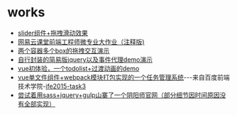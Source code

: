 # works

<ul>
<li><a href="https://reson-a.github.io/works/Slider/slider.html">slider组件+拖拽滑动效果</a></li>
<li><a href="https://reson-a.github.io/works/NetEaseFinalTask/index.html">网易云课堂前端工程师微专业大作业（注释版)</a></li>
<li><a href="https://reson-a.github.io/works/BaiduWebTask/drag-demo/drag-demo.html">两个容器多个box的拖拽交互演示</a></li>
<li><a href="https://reson-a.github.io/works/BaiduWebTask/jq-mini/jq-mini-test.html">自行封装的简易版jquery以及事件代理demo演示</a></li>
<li><a href="https://reson-a.github.io/works/vue-project/project/todolist/index.html">vue初体验，一个todolist+过渡动画的demo</a></li>
<li><a href="https://reson-a.github.io/works/BaiduWebTask/task3/index.html">vue单文件组件+webpack模块打包实现的一个任务管理系统</a>---来自百度前端技术学院-<a href="https://github.com/baidu-ife/ife/tree/master/2015_spring/task/task0003">ife2015-task3</a></li>
<li><a href="https://reson-a.github.io/works/yys/index.html">尝试着用sass+jquery+gulp山寨了一个阴阳师官网（部分细节因时间原因没有全部实现）</a></li>
</ul>
 



 


  








